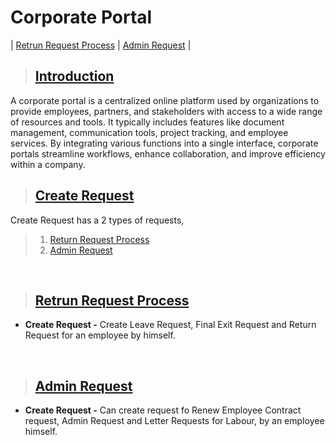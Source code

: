 # **Corporate Portal**

| [Retrun Request Process](#retrun-request-process) | [Admin Request](#admin-request) |

> ## [Introduction](#corporate-portal)

A corporate portal is a centralized online platform used by organizations to provide employees, partners, and stakeholders with access to a wide range of resources and tools. It typically includes features like document management, communication tools, project tracking, and employee services. By integrating various functions into a single interface, corporate portals streamline workflows, enhance collaboration, and improve efficiency within a company.


> ## [Create Request](#corporate-portal)

Create Request has a 2 types of requests,

> 1. [Return Request Process](#retrun-request-process)
> 2. [Admin Request](#admin-request)

<br>

> ## **[Retrun Request Process](#corporate-portal)**

- **Create Request -** Create Leave Request, Final Exit Request and Return Request for an employee by himself.

<br>

> ## **[Admin Request](#retrun-request-process)**

- **Create Request -** Can create request fo Renew Employee Contract request, Admin Request and Letter Requests for Labour, by an employee himself.